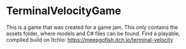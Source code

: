 # TerminalVelocityGame
This is a game that was created for a game jam. This only contains the assets folder, where models and C# files can be found.
Find a playable, compiled build on Itchio: https://meepgofish.itch.io/terminal-velocity